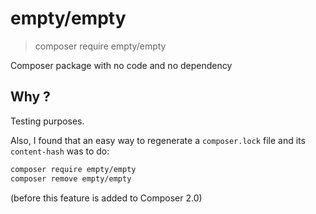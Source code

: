 # empty/empty

> composer require empty/empty

Composer package with no code and no dependency

## Why ?

Testing purposes.

Also, I found that an easy way to regenerate a `composer.lock` file and its `content-hash` was to do:

```bash
composer require empty/empty
composer remove empty/empty
```

(before this feature is added to Composer 2.0)
